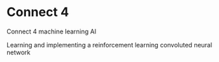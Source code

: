 # Connect 4

Connect 4 machine learning AI

Learning and implementing a reinforcement learning convoluted neural network

